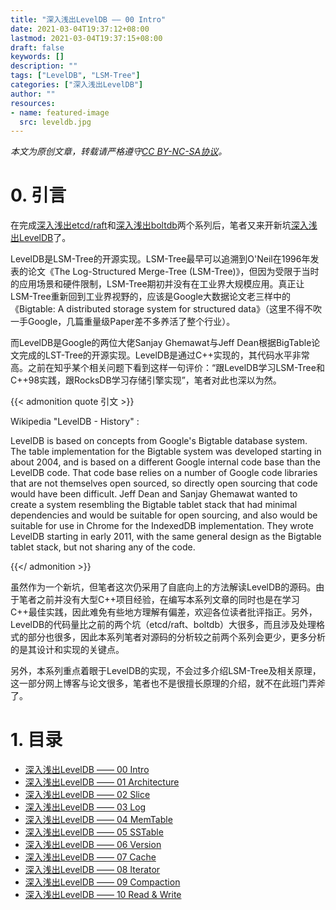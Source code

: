 ```yaml
---
title: "深入浅出LevelDB —— 00 Intro"
date: 2021-03-04T19:37:12+08:00
lastmod: 2021-03-04T19:37:15+08:00
draft: false
keywords: []
description: ""
tags: ["LevelDB", "LSM-Tree"]
categories: ["深入浅出LevelDB"]
author: ""
resources:
- name: featured-image
  src: leveldb.jpg
---
```


*本文为原创文章，转载请严格遵守[CC BY-NC-SA协议](https://creativecommons.org/licenses/by-nc-sa/4.0/)。*


<!--more-->

# 0. 引言

在完成[深入浅出etcd/raft](/categories/深入浅出etcd/raft/)和[深入浅出boltdb](/categories/深入浅出boltdb)两个系列后，笔者又来开新坑[深入浅出LevelDB](/categories/深入浅出leveldb)了。

LevelDB是LSM-Tree的开源实现。LSM-Tree最早可以追溯到O'Neil在1996年发表的论文《The Log-Structured Merge-Tree (LSM-Tree)》，但因为受限于当时的应用场景和硬件限制，LSM-Tree期初并没有在工业界大规模应用。真正让LSM-Tree重新回到工业界视野的，应该是Google大数据论文老三样中的《Bigtable: A distributed storage system for structured data》（这里不得不吹一手Google，几篇重量级Paper差不多养活了整个行业）。

而LevelDB是Google的两位大佬Sanjay Ghemawat与Jeff Dean根据BigTable论文完成的LST-Tree的开源实现。LevelDB是通过C++实现的，其代码水平非常高。之前在知乎某个相关问题下看到这样一句评价：“跟LevelDB学习LSM-Tree和C++98实践，跟RocksDB学习存储引擎实现”，笔者对此也深以为然。

{{< admonition quote 引文 >}}

Wikipedia "LevelDB - History" :

LevelDB is based on concepts from Google's Bigtable database system. The table implementation for the Bigtable system was developed starting in about 2004, and is based on a different Google internal code base than the LevelDB code. That code base relies on a number of Google code libraries that are not themselves open sourced, so directly open sourcing that code would have been difficult. Jeff Dean and Sanjay Ghemawat wanted to create a system resembling the Bigtable tablet stack that had minimal dependencies and would be suitable for open sourcing, and also would be suitable for use in Chrome for the IndexedDB implementation. They wrote LevelDB starting in early 2011, with the same general design as the Bigtable tablet stack, but not sharing any of the code.

{{</ admonition >}}

虽然作为一个新坑，但笔者这次仍采用了自底向上的方法解读LevelDB的源码。由于笔者之前并没有大型C++项目经验，在编写本系列文章的同时也是在学习C++最佳实践，因此难免有些地方理解有偏差，欢迎各位读者批评指正。另外，LevelDB的代码量比之前的两个坑（etcd/raft、boltdb）大很多，而且涉及处理格式的部分也很多，因此本系列笔者对源码的分析较之前两个系列会更少，更多分析的是其设计和实现的关键点。

另外，本系列重点着眼于LevelDB的实现，不会过多介绍LSM-Tree及相关原理，这一部分网上博客与论文很多，笔者也不是很擅长原理的介绍，就不在此班门弄斧了。

# 1. 目录

- [深入浅出LevelDB —— 00 Intro](/posts/code-reading/leveldb-made-simple/0-introduction/)
- [深入浅出LevelDB —— 01 Architecture](/posts/code-reading/leveldb-made-simple/1-architecture/)
- [深入浅出LevelDB —— 02 Slice](/posts/code-reading/leveldb-made-simple/2-slice/)
- [深入浅出LevelDB —— 03 Log](/posts/code-reading/leveldb-made-simple/3-log/)
- [深入浅出LevelDB —— 04 MemTable](/posts/code-reading/leveldb-made-simple/4-memtable/)
- [深入浅出LevelDB —— 05 SSTable](/posts/code-reading/leveldb-made-simple/5-sstable/)
- [深入浅出LevelDB —— 06 Version](/posts/code-reading/leveldb-made-simple/6-version/)
- [深入浅出LevelDB —— 07 Cache](/posts/code-reading/leveldb-made-simple/7-cache/)
- [深入浅出LevelDB —— 08 Iterator](/posts/code-reading/leveldb-made-simple/8-iterator/)
- [深入浅出LevelDB —— 09 Compaction](/posts/code-reading/leveldb-made-simple/9-compaction/)
- [深入浅出LevelDB —— 10 Read & Write](/posts/code-reading/leveldb-made-simple/10-read-write/)